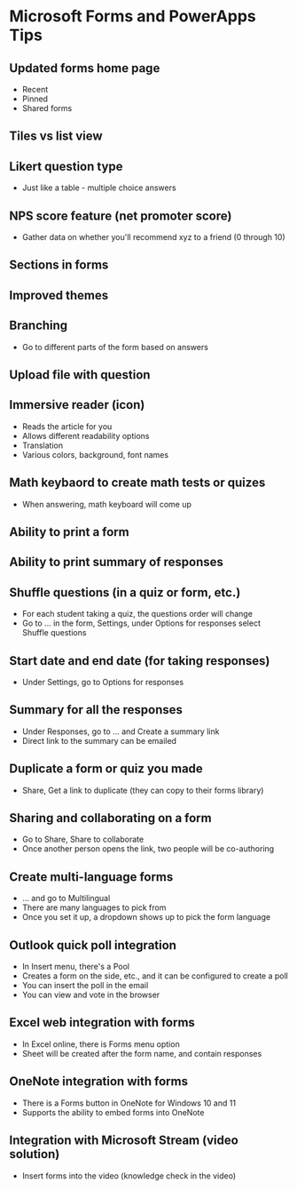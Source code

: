 # Microsoft Forms and PowerApps Tips

## Updated forms home page
- Recent
- Pinned
- Shared forms

## Tiles vs list view

## Likert question type
- Just like a table - multiple choice answers

## NPS score feature (net promoter score)
- Gather data on whether you'll recommend xyz to a friend (0 through 10)

## Sections in forms

## Improved themes

## Branching
- Go to different parts of the form based on answers

## Upload file with question

## Immersive reader (icon)
- Reads the article for you
- Allows different readability options
- Translation
- Various colors, background, font names

## Math keybaord to create math tests or quizes
- When answering, math keyboard will come up

## Ability to print a form

## Ability to print summary of responses

## Shuffle questions (in a quiz or form, etc.)
- For each student taking a quiz, the questions order will change
- Go to ... in the form, Settings, under Options for responses select Shuffle questions

## Start date and end date (for taking responses)
- Under Settings, go to Options for responses

## Summary for all the responses
- Under Responses, go to ... and Create a summary link
- Direct link to the summary can be emailed

## Duplicate a form or quiz you made
- Share, Get a link to duplicate (they can copy to their forms library)
 
## Sharing and collaborating on a form
- Go to Share, Share to collaborate
- Once another person opens the link, two people will be co-authoring

## Create multi-language forms
- ... and go to Multilingual
- There are many languages to pick from
- Once you set it up, a dropdown shows up to pick the form language

## Outlook quick poll integration
- In Insert menu, there's a Pool 
- Creates a form on the side, etc., and it can be configured to create a poll
- You can insert the poll in the email
- You can view and vote in the browser

## Excel web integration with forms
- In Excel online, there is Forms menu option
- Sheet will be created after the form name, and contain responses

## OneNote integration with forms
- There is a Forms button in OneNote for Windows 10 and 11
- Supports the ability to embed forms into OneNote

## Integration with Microsoft Stream (video solution)
- Insert forms into the video (knowledge check in the video)



















